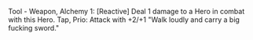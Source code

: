 Tool - Weapon, Alchemy
1: [Reactive] Deal 1 damage to a Hero in combat with this Hero.
Tap, Prio: Attack with +2/+1
"Walk loudly and carry a big fucking sword."